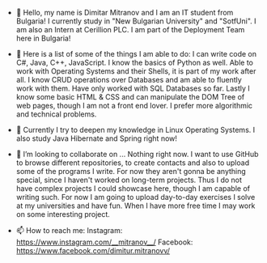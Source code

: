 - 👋 Hello, my name is Dimitar Mitranov and I am an IT student from Bulgaria!
I currently study in "New Bulgarian University" and "SotfUni".
I am also an Intern at Cerillion PLC. I am part of the Deployment Team here in Bulgaria!

- 👀 Here is a list of some of the things I am able to do:
I can write code on C#, Java, C++, JavaScript. I know the basics of Python as well.
Able to work with Operating Systems and their Shells, it is part of my work after all.
I know CRUD operations over Databases and am able to fluently work with them. Have only worked with SQL Databases so far.
Lastly I know some basic HTML & CSS and can manipulate the DOM Tree of web pages, though I am not a front end lover.
I prefer more algorithmic and technical problems.

- 🌱 Currently I try to deepen my knowledge in Linux Operating Systems.
I also study Java Hibernate and Spring right now!

- 💞️ I’m looking to collaborate on ... Nothing right now. I want to use GitHub to browse
different repositories, to create contacts and also to upload some of the programs I write.
For now they aren't gonna be anything special, since I haven't worked on long-term projects.
Thus I do not have complex projects I could showcase here, though I am capable of writing such.
For now I am going to upload day-to-day exercises I solve at my universities and have fun.
When I have more free time I may work on some interesting project.

- 📫 How to reach me:
Instagram: https://www.instagram.com/__mitranov__/
Facebook: https://www.facebook.com/dimitur.mitranovv/

<!---
Dimitar-Mitranov/Dimitar-Mitranov is a ✨ special ✨ repository because its `README.md` (this file) appears on your GitHub profile.
You can click the Preview link to take a look at your changes.
--->

